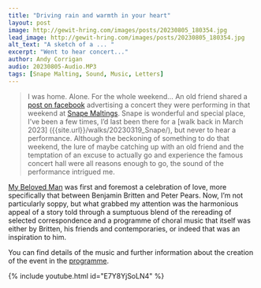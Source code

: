 ```yaml
---
title: "Driving rain and warmth in your heart"
layout: post
image: http://gewit-hring.com/images/posts/20230805_180354.jpg
lead_image: http://gewit-hring.com/images/posts/20230805_180354.jpg
alt_text: "A sketch of a ... "
excerpt: "Went to hear concert..."
author: Andy Corrigan
audio: 20230805-Audio.MP3
tags: [Snape Malting, Sound, Music, Letters]
---
```

> I was home. Alone. For the whole weekend…
An old friend shared a [post on facebook](https://fb.watch/n8rM46Qwxg/) advertising a concert they were performing in that weekend at [Snape Maltings](https://brittenpearsarts.org/). Snape is wonderful and special place, I’ve been a few times, I’d last been there for a [walk back in March 2023] ({{site.url}}/walks/20230319_Snape/), but never to hear a performance. Although the beckoning of something to do that weekend, the lure of maybe catching up with an old friend and the temptation of an excuse to actually go and experience the famous concert hall were all reasons enough to go, the sound of the performance intrigued me.

[My Beloved Man](https://brittenpearsarts.org/events/my-beloved-man) was first and foremost a celebration of love, more specifically that between Benjamin Britten and Peter Pears. Now, I’m not particularly soppy, but what grabbed my attention was the harmonious appeal of a story told through a sumptuous blend of the rereading of selected correspondence and a programme of choral music that itself was either by Britten, his friends and contemporaries, or indeed that was an inspiration to him. 

You can find details of the music and further information about the creation of the event in the [programme]({{site.url}}/pdf/05-Aug-My-beloved-man.pdf).

{% include youtube.html id="E7Y8YjSoLN4" %} 
